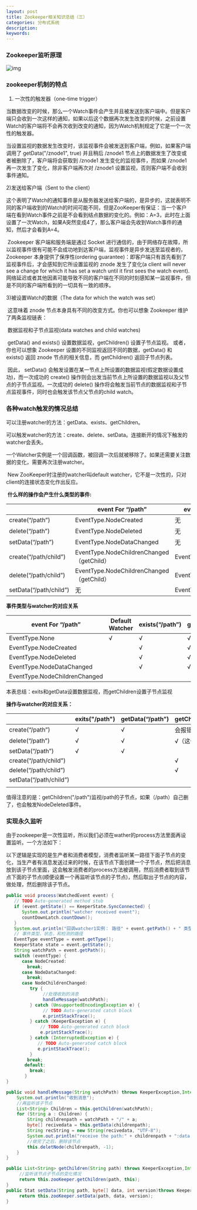 ```yaml
---
layout: post
title: Zookeeper相关知识总结（三）
categories: 分布式系统
description: 
keywords: 
---
```


### Zookeeper监听原理

![img](https://img-blog.csdn.net/20171221154724447?watermark/2/text/aHR0cDovL2Jsb2cuY3Nkbi5uZXQvZGF0aWVjaHVpMjA=/font/5a6L5L2T/fontsize/400/fill/I0JBQkFCMA==/dissolve/70/gravity/Center)

### zookeeper机制的特点

   1)  一次性的触发器（one-time trigger）    

​       当数据改变的时候，那么一个Watch事件会产生并且被发送到客户端中。但是客户端只会收到一次这样的通知，如果以后这个数据再次发生改变的时候，之前设置Watch的客户端将不会再次收到改变的通知，因为Watch机制规定了它是一个一次性的触发器。           

​         当设置监视的数据发生改变时，该监视事件会被发送到客户端，例如，如果客户端调用了 getData("/znode1", true) 并且稍后 /znode1 节点上的数据发生了改变或者被删除了，客户端将会获取到 /znode1 发生变化的监视事件，而如果 /znode1 再一次发生了变化，除非客户端再次对 /znode1 设置监视，否则客户端不会收到事件通知。

  2)发送给客户端（Sent to the client）     

​       这个表明了Watch的通知事件是从服务器发送给客户端的，是异步的，这就表明不同的客户端收到的Watch的时间可能不同，但是ZooKeeper有保证：当一个客户端在看到Watch事件之前是不会看到结点数据的变化的。例如：A=3，此时在上面设置了一次Watch，如果A突然变成4了，那么客户端会先收到Watch事件的通知，然后才会看到A=4。

​       Zookeeper 客户端和服务端是通过 Socket 进行通信的，由于网络存在故障，所以监视事件很有可能不会成功地到达客户端，监视事件是异步发送至监视者的，Zookeeper 本身提供了保序性(ordering guarantee)：即客户端只有首先看到了监视事件后，才会感知到它所设置监视的 znode 发生了变化(a client will never see a change for which it has set a watch until it first sees the watch event). 网络延迟或者其他因素可能导致不同的客户端在不同的时刻感知某一监视事件，但是不同的客户端所看到的一切具有一致的顺序。

   3)被设置Watch的数据（The data for which the watch was set）

​         这意味着 znode 节点本身具有不同的改变方式。你也可以想象 Zookeeper 维护了两条监视链表：

​       数据监视和子节点监视(data watches and child watches) 

​       getData() and exists() 设置数据监视，getChildren() 设置子节点监视。 或者，你也可以想象 Zookeeper 设置的不同监视返回不同的数据，getData() 和 exists() 返回 znode 节点的相关信息，而 getChildren() 返回子节点列表。

​       因此， setData() 会触发设置在某一节点上所设置的数据监视(假定数据设置成功)，而一次成功的 create() 操作则会出发当前节点上所设置的数据监视以及父节点的子节点监视。一次成功的 delete() 操作将会触发当前节点的数据监视和子节点监视事件，同时也会触发该节点父节点的child watch。

### 各种watch触发的情况总结

可以注册watcher的方法：getData、exists、getChildren。

​       可以触发watcher的方法：create、delete、setData。连接断开的情况下触发的watcher会丢失。

​       一个Watcher实例是一个回调函数，被回调一次后就被移除了。如果还需要关注数据的变化，需要再次注册watcher。

​         New ZooKeeper时注册的watcher叫default watcher，它不是一次性的，只对client的连接状态变化作出反应。

​      **什么样的操作会产生什么类型的事件:**

|                        | event For “/path”                       | event For “/path/child”   |
| ---------------------- | --------------------------------------- | ------------------------- |
| create(“/path”)        | EventType.NodeCreated                   | 无                         |
| delete(“/path”)        | EventType.NodeDeleted                   | 无                         |
| setData(“/path”)       | EventType.NodeDataChanged               | 无                         |
| create(“/path/child”)  | EventType.NodeChildrenChanged（getChild） | EventType.NodeCreated     |
| delete(“/path/child”)  | EventType.NodeChildrenChanged（getChild） | EventType.NodeDeleted     |
| setData(“/path/child”) | 无                                       | EventType.NodeDataChanged |

 **事件类型与watcher的对应关系**

| event For “/path”             | Default Watcher | exists(“/path”) | getData(“/path”) | getChildren(“/path”) |
| ----------------------------- | --------------- | --------------- | ---------------- | -------------------- |
| EventType.None                | √               | √               | √                | √                    |
| EventType.NodeCreated         |                 | √               | √                |                      |
| EventType.NodeDeleted         |                 | √               | √                |                      |
| EventType.NodeDataChanged     |                 | √               | √                |                      |
| EventType.NodeChildrenChanged |                 |                 |                  | √                    |

   本表总结：exits和getData设置数据监视，而getChildren设置子节点监视

**操作与watcher的对应关系：** 

|                        | exits("/path") | getData(“/path”) | getChildren(“/path”) | exits("/path/child") | getData(“/path/child”) | getChildren(“/path/child”) |
| ---------------------- | -------------- | ---------------- | -------------------- | -------------------- | ---------------------- | -------------------------- |
| create(“/path”)        | √              | √                | 会报错                  |                      |                        |                            |
| delete(“/path”)        | √              | √                | √（这个要注意）             |                      |                        |                            |
| setData(“/path”)       | √              | √                |                      |                      |                        |                            |
| create(“/path/child”)  |                |                  | √                    | √                    | √                      |                            |
| delete(“/path/child”)  |                |                  | √                    | √                    | √                      | √                          |
| setData(“/path/child”) |                |                  |                      | √                    | √                      |                            |
|                        |                |                  |                      |                      |                        |                            |

值得注意的是：getChildren("/path")监视/path的子节点，如果（/path）自己删了，也会触发NodeDeleted事件。

### 实现永久监听

由于zookeeper是一次性监听，所以我们必须在wather的process方法里面再设置监听。一个方法如下：

​       以下逻辑是实现的是生产者和消费者模型，消费者监听某一路径下面子节点的变化，当生产者有消息发送过来的时候，在该节点下面创建一个子节点，然后把消息放到该子节点里面，这会触发消费者的process方法被调用，然后消费者取到该节点下面的子节点(顺便设置一个再监听该节点的子节点)，然后取出子节点的内容，做处理，然后删除该子节点。

```java
public void process(WatchedEvent event) {
   // TODO Auto-generated method stub
   if (event.getState() == KeeperState.SyncConnected) {
      System.out.println("watcher received event");
      countDownLatch.countDown();
   }
   System.out.println("回调watcher1实例： 路径" + event.getPath() + " 类型："+ event.getType());
   // 事件类型，状态，和检测的路径
   EventType eventType = event.getType();
   KeeperState state = event.getState();
   String watchPath = event.getPath();
   switch (eventType) {
      case NodeCreated:
        break;
      case NodeDataChanged:
        break;
      case NodeChildrenChanged:
         try {
              //处理收到的消息
              handleMessage(watchPath);
         } catch (UnsupportedEncodingException e) {
              // TODO Auto-generated catch block
              e.printStackTrace();
         } catch (KeeperException e) {
             // TODO Auto-generated catch block
             e.printStackTrace();
         } catch (InterruptedException e) {
            // TODO Auto-generated catch block
            e.printStackTrace();
         }
        break;
       default:
         break;
       }
}

public void handleMessage(String watchPath) throws KeeperException,InterruptedException, UnsupportedEncodingException {
    System.out.println("收到消息");
    //再监听该子节点
    List<String> Children = this.getChildren(watchPath);
    for (String a : Children) {
        String childrenpath = watchPath + "/" + a;
        byte[] recivedata = this.getData(childrenpath);
        String recString = new String(recivedata, "UTF-8");
        System.out.println("receive the path:" + childrenpath + ":data:"+ recString);
        //做完了之后，删除该节点
        this.deletNode(childrenpath, -1);
    }
}

public List<String> getChildren(String path) throws KeeperException,InterruptedException {
     //监听该节点子节点的变化情况
     return this.zooKeeper.getChildren(path, this);
}
public Stat setData(String path, byte[] data, int version)throws KeeperException, InterruptedException {
     return this.zooKeeper.setData(path, data, version);
}
```

